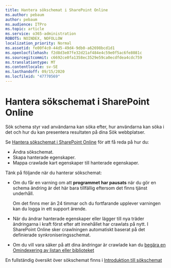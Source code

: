 ```yaml
---
title: Hantera sökschemat i SharePoint Online
ms.author: pebaum
author: pebaum
ms.audience: ITPro
ms.topic: article
ms.service: o365-administration
ROBOTS: NOINDEX, NOFOLLOW
localization_priority: Normal
ms.assetid: fe00f4c0-44d5-49d4-9db0-a62698bcd1d1
ms.openlocfilehash: f2d8d3e07fe32d21af484e4c59e0f5ac6fe8081c
ms.sourcegitcommit: c6692ce0fa1358ec3529e59ca0ecdfdea4cdc759
ms.translationtype: MT
ms.contentlocale: sv-SE
ms.lasthandoff: 09/15/2020
ms.locfileid: "47770569"
---
```

# <a name="manage-search-schema-in-sharepoint-online"></a>Hantera sökschemat i SharePoint Online

Sök schema styr vad användarna kan söka efter, hur användarna kan söka i det och hur du kan presentera resultaten på dina Sök webbplatser. 

Se [Hantera sökschemat i SharePoint Online](https://docs.microsoft.com/sharepoint/manage-search-schema) för att få reda på hur du: 
- Ändra sökschemat.
- Skapa hanterade egenskaper.
- Mappa crawlade kart egenskaper till hanterade egenskaper.

Tänk på följande när du hanterar sökschemat:

- Om du får en varning om att **programmet har pausats** när du gör en schema ändring är det här bara tillfällig eftersom det finns tjänst underhåll. 

    Om det finns mer än 24 timmar och du fortfarande upplever varningen kan du logga in ett support ärende.
- När du ändrar hanterade egenskaper eller lägger till nya träder ändringarna i kraft först efter att innehållet har crawlats på nytt. I SharePoint Online sker crawlningen automatiskt baserat på det definierade synkroniseringsschemat.
- Om du vill vara säker på att dina ändringar är crawlade kan du [begära en Omindexering av listan eller biblioteket](https://docs.microsoft.com/sharepoint/manage-search-schema#request-re-indexing-of-a-document-library-or-list) 

En fullständig översikt över sökschemat finns i [Introduktion till sökschemat](https://blogs.technet.microsoft.com/tothesharepoint/2012/11/25/introducing-search-schema-for-sharepoint-2013/) 


